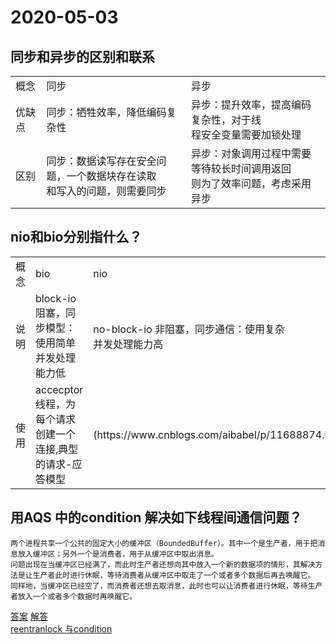 # 2020-05-03
## 同步和异步的区别和联系
<table>
<tr>
<td>概念</td>
<td>同步</td>
<td>异步</td>
</tr>
<tr>
<td>优缺点</td>
<td>同步：牺牲效率，降低编码复杂性</td>
<td>异步：提升效率，提高编码复杂性，对于线<br/>程安全变量需要加锁处理</td>
</tr>
<tr>
<td>区别</td>
<td>同步：数据读写存在安全问题，一个数据块存在读取<br/>和写入的问题，则需要同步</td>
<td>异步：对象调用过程中需要等待较长时间调用返回<br/>则为了效率问题，考虑采用异步</td>
</tr>
</table>

## nio和bio分别指什么？

<table>
<tr>
<td>概念</td>
<td>bio</td>
<td>nio</td>
</tr>
<tr>
<td>说明</td>
<td>block-io 阻塞，同步模型：使用简单<br>并发处理能力低</td>
<td>no-block-io 非阻塞，同步通信：使用复杂<br>并发处理能力高</td>
</tr>
<tr>
<td>使用</td>
<td>accecptor线程，为每个请求<br>创建一个连接,典型的请求-应答模型</td>
<td>(https://www.cnblogs.com/aibabel/p/11688874.html)</td>
</tr>
</table>

## 用AQS 中的condition 解决如下线程间通信问题？
    两个进程共享一个公共的固定大小的缓冲区（BoundedBuffer）。其中一个是生产者，用于把消息放入缓冲区；另外一个是消费者，用于从缓冲区中取出消息。
    问题出现在当缓冲区已经满了，而此时生产者还想向其中放入一个新的数据项的情形，其解决方法是让生产者此时进行休眠，等待消费者从缓冲区中取走了一个或者多个数据后再去唤醒它。
    同样地，当缓冲区已经空了，而消费者还想去取消息，此时也可以让消费者进行休眠，等待生产者放入一个或者多个数据时再唤醒它。
[答案](https://github.com/ricemin/jvm/blob/master/com.ricemin.jvm/LockTest.java)
[解答](https://blog.csdn.net/xiangzaixiansheng/article/details/93381490?utm_medium=distribute.pc_relevant_right.none-task-blog-BlogCommendFromBaidu-4&depth_1-utm_source=distribute.pc_relevant_right.none-task-blog-BlogCommendFromBaidu-4)  
[reentranlock 与condition](https://blog.csdn.net/changhenshui1990/article/details/77188809?utm_medium=distribute.pc_relevant_right.none-task-blog-BlogCommendFromBaidu-2&depth_1-utm_source=distribute.pc_relevant_right.none-task-blog-BlogCommendFromBaidu-2)
